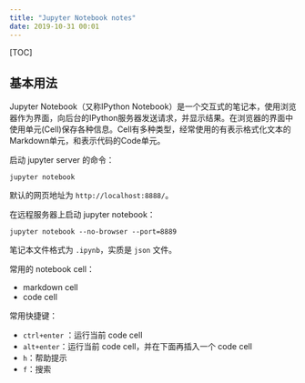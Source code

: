```yaml
---
title: "Jupyter Notebook notes"
date: 2019-10-31 00:01
---
```


[TOC]

## 基本用法

Jupyter Notebook（又称IPython Notebook）是一个交互式的笔记本，使用浏览器作为界面，向后台的IPython服务器发送请求，并显示结果。在浏览器的界面中使用单元(Cell)保存各种信息。Cell有多种类型，经常使用的有表示格式化文本的Markdown单元，和表示代码的Code单元。

启动 jupyter server 的命令：

```
jupyter notebook
```

默认的网页地址为 `http://localhost:8888/`。

在远程服务器上启动 jupyter notebook：

```
jupyter notebook --no-browser --port=8889
```

笔记本文件格式为 `.ipynb`，实质是 `json` 文件。

常用的 notebook cell：

- markdown cell
- code cell

常用快捷键：

- `ctrl+enter` ：运行当前 code cell
- `alt+enter`：运行当前 code cell，并在下面再插入一个 code cell
- `h`：帮助提示
- `f`：搜索


